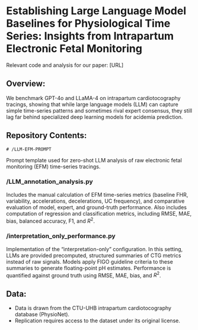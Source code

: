 # Establishing Large Language Model Baselines for Physiological Time Series: Insights from Intrapartum Electronic Fetal Monitoring
Relevant code and analysis for our paper: [URL]

## Overview:
 We benchmark GPT-4o and LLaMA-4 on intrapartum cardiotocography tracings, showing that while large language models (LLM) can capture simple time-series patterns and sometimes rival expert consensus, they still lag far behind specialized deep learning models for acidemia prediction.

## Repository Contents:
```
# /LLM-EFM-PROMPT
```
Prompt template used for zero-shot LLM analysis of raw electronic fetal monitoring (EFM) time-series tracings.

### /LLM_annotation_analysis.py
Includes the manual calculation of EFM time-series metrics (baseline FHR, variability, accelerations, decelerations, UC frequency), and comparative evaluation of model, expert, and ground-truth performance. Also includes computation of regression and classification metrics, including RMSE, MAE, bias, balanced accuracy, F1, and $R^2$.

### /interpretation_only_performance.py
Implementation of the “interpretation-only” configuration. In this setting, LLMs are provided precomputed, structured summaries of CTG metrics instead of raw signals. Models apply FIGO guideline criteria to these summaries to generate floating-point pH estimates. Performance is quantified against ground truth using RMSE, MAE, bias, and $R^2$.

## Data:
- Data is drawn from the CTU-UHB intrapartum cardiotocography database (PhysioNet).
- Replication requires access to the dataset under its original license.
